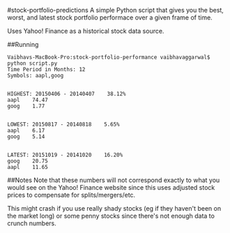 #stock-portfolio-predictions
A simple Python script that gives you the best, worst, and latest stock portfolio performace over a given frame of time.

Uses Yahoo! Finance as a historical stock data source.

##Running
```
Vaibhavs-MacBook-Pro:stock-portfolio-performance vaibhavaggarwal$ python script.py 
Time Period in Months: 12
Symbols: aapl,goog


HIGHEST: 20150406 - 20140407    38.12%
aapl    74.47
goog    1.77


LOWEST: 20150817 - 20140818    5.65%
aapl    6.17
goog    5.14


LATEST: 20151019 - 20141020    16.20%
goog    20.75
aapl    11.65
```

##Notes
Note that these numbers will not correspond exactly to what you would see on the Yahoo! Finance website since this uses adjusted stock prices to compensate for splits/mergers/etc.

This might crash if you use really shady stocks (eg if they haven't been on the market long) or some penny stocks since there's not enough data to crunch numbers.
